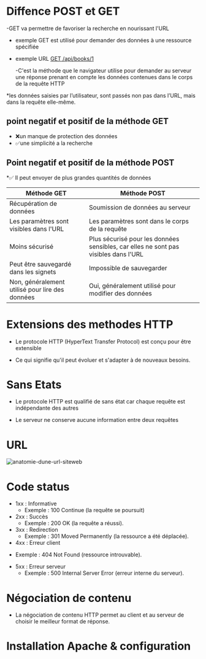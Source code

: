 #  Diffence POST et GET

-GET va permettre de favoriser la recherche en nourissant l'URL

* exemple GET est utilisé pour demander des données à une ressource spécifiée
  
* exemple URL [GET /api/books/1](http://a.com)

   -C'est la méthode que le navigateur utilise pour demander au serveur une réponse prenant en compte les données contenues dans le corps de la requête HTTP

*les données saisies par l’utilisateur, sont passés non pas dans l’URL, mais dans la requête elle-même.
  
 ##  **point negatif et positif de la méthode GET**
    
* ❌un manque de protection des données 
* ✅une simplicité a la recherche

 ##  **Point negatif et positif de la méthode POST**

*✅ Il peut envoyer de plus grandes quantités de données



 | Méthode GET                               | Méthode POST                              |
|-------------------------------------------|-------------------------------------------|
   | Récupération de données                   | Soumission de données au serveur          |
   | Les paramètres sont visibles dans l'URL   | Les paramètres sont dans le corps de la requête |
   | Moins sécurisé | Plus sécurisé pour les données sensibles, car elles ne sont pas visibles dans l'URL |
  | Peut être sauvegardé dans les signets     | Impossible de sauvegarder                 |
  | Non, généralement utilisé pour lire des données | Oui, généralement utilisé pour modifier des données |


# Extensions des methodes HTTP

* Le protocole HTTP (HyperText Transfer Protocol) est conçu pour être extensible
- Ce qui signifie qu'il peut évoluer et s'adapter à de nouveaux besoins.


# Sans Etats

- Le protocole HTTP est qualifié de sans état car chaque requête est indépendante des autres 

- Le serveur ne conserve aucune information entre deux requêtes


 # URL

 
![anatomie-dune-url-siteweb](https://github.com/user-attachments/assets/5b03c6b5-7210-41bf-8080-3ca5f43ade82)

# Code status 

* 1xx : Informative
  - Exemple : 100 Continue (la requête se poursuit)
* 2xx : Succès
  - Exemple : 200 OK (la requête a réussi).
* 3xx : Redirection
  - Exemple : 301 Moved Permanently (la ressource a été déplacée).
*  4xx : Erreur client
  - Exemple : 404 Not Found (ressource introuvable).
* 5xx : Erreur serveur
  - Exemple : 500 Internal Server Error (erreur interne du serveur).
 

# Négociation de contenu

* La négociation de contenu HTTP permet au client et au serveur de choisir le meilleur format de réponse.


# Installation Apache & configuration


 

